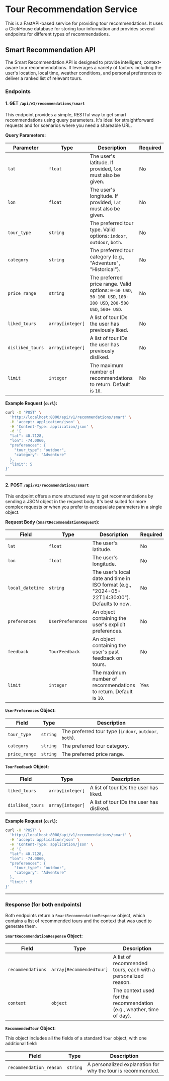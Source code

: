 # Tour Recommendation Service

This is a FastAPI-based service for providing tour recommendations. It uses a ClickHouse database for storing tour information and provides several endpoints for different types of recommendations.

## Smart Recommendation API

The Smart Recommendation API is designed to provide intelligent, context-aware tour recommendations. It leverages a variety of factors including the user's location, local time, weather conditions, and personal preferences to deliver a ranked list of relevant tours.

### Endpoints

#### 1. GET `/api/v1/recommendations/smart`

This endpoint provides a simple, RESTful way to get smart recommendations using query parameters. It's ideal for straightforward requests and for scenarios where you need a shareable URL.

**Query Parameters:**

| Parameter        | Type                 | Description                                                                                          | Required |
| ---------------- | -------------------- | ---------------------------------------------------------------------------------------------------- | -------- |
| `lat`            | `float`              | The user's latitude. If provided, `lon` must also be given.                                          | No       |
| `lon`            | `float`              | The user's longitude. If provided, `lat` must also be given.                                         | No       |
| `tour_type`      | `string`             | The preferred tour type. Valid options: `indoor`, `outdoor`, `both`.                                 | No       |
| `category`       | `string`             | The preferred tour category (e.g., "Adventure", "Historical").                                       | No       |
| `price_range`    | `string`             | The preferred price range. Valid options: `0-50 USD`, `50-100 USD`, `100-200 USD`, `200-500 USD`, `500+ USD`. | No       |
| `liked_tours`    | `array[integer]`     | A list of tour IDs the user has previously liked.                                                    | No       |
| `disliked_tours` | `array[integer]`     | A list of tour IDs the user has previously disliked.                                                 | No       |
| `limit`          | `integer`            | The maximum number of recommendations to return. Default is `10`.                                    | No       |

**Example Request (`curl`):**

```bash
curl -X 'POST' \
  'http://localhost:8000/api/v1/recommendations/smart' \
  -H 'accept: application/json' \
  -H 'Content-Type: application/json' \
  -d '{
  "lat": 40.7128,
  "lon": -74.0060,
  "preferences": {
    "tour_type": "outdoor",
    "category": "Adventure"
  },
  "limit": 5
}'
```

---

#### 2. POST `/api/v1/recommendations/smart`

This endpoint offers a more structured way to get recommendations by sending a JSON object in the request body. It's best suited for more complex requests or when you prefer to encapsulate parameters in a single object.

**Request Body (`SmartRecommendationRequest`):**

| Field            | Type                 | Description                                                                                      | Required |
| ---------------- | -------------------- | ------------------------------------------------------------------------------------------------ | -------- |
| `lat`            | `float`              | The user's latitude.                                                                             | No       |
| `lon`            | `float`              | The user's longitude.                                                                            | No       |
| `local_datetime` | `string`             | The user's local date and time in ISO format (e.g., "2024-05-22T14:30:00"). Defaults to now.      | No       |
| `preferences`    | `UserPreferences`    | An object containing the user's explicit preferences.                                            | No       |
| `feedback`       | `TourFeedback`       | An object containing the user's past feedback on tours.                                          | No       |
| `limit`          | `integer`            | The maximum number of recommendations to return. Default is `10`.                                | Yes      |

**`UserPreferences` Object:**

| Field         | Type     | Description                                                         |
| ------------- | -------- | ------------------------------------------------------------------- |
| `tour_type`   | `string` | The preferred tour type (`indoor`, `outdoor`, `both`).              |
| `category`    | `string` | The preferred tour category.                                        |
| `price_range` | `string` | The preferred price range.                                          |

**`TourFeedback` Object:**

| Field            | Type           | Description                                       |
| ---------------- | -------------- | ------------------------------------------------- |
| `liked_tours`    | `array[integer]` | A list of tour IDs the user has liked.          |
| `disliked_tours` | `array[integer]` | A list of tour IDs the user has disliked.       |

**Example Request (`curl`):**

```bash
curl -X 'POST' \
  'http://localhost:8000/api/v1/recommendations/smart' \
  -H 'accept: application/json' \
  -H 'Content-Type: application/json' \
  -d '{
  "lat": 40.7128,
  "lon": -74.0060,
  "preferences": {
    "tour_type": "outdoor",
    "category": "Adventure"
  },
  "limit": 5
}'
```

---

### Response (for both endpoints)

Both endpoints return a `SmartRecommendationResponse` object, which contains a list of recommended tours and the context that was used to generate them.

**`SmartRecommendationResponse` Object:**

| Field             | Type                    | Description                                                              |
| ----------------- | ----------------------- | ------------------------------------------------------------------------ |
| `recommendations` | `array[RecommendedTour]`| A list of recommended tours, each with a personalized reason.            |
| `context`         | `object`                | The context used for the recommendation (e.g., weather, time of day).    |

**`RecommendedTour` Object:**

This object includes all the fields of a standard `Tour` object, with one additional field:

| Field                 | Type     | Description                                             |
| --------------------- | -------- | ------------------------------------------------------- |
| `recommendation_reason`| `string` | A personalized explanation for why the tour is recommended. | 